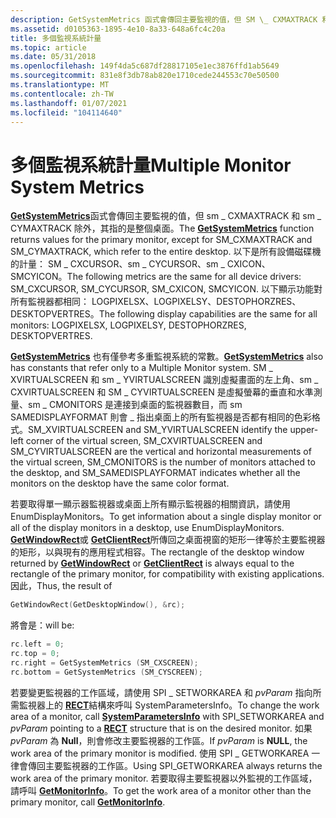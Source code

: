 ```yaml
---
description: GetSystemMetrics 函式會傳回主要監視的值，但 SM \_ CXMAXTRACK 和 sm \_ CYMAXTRACK 除外，其指的是整個桌面。
ms.assetid: d0105363-1895-4e10-8a33-648a6fc4c20a
title: 多個監視系統計量
ms.topic: article
ms.date: 05/31/2018
ms.openlocfilehash: 149f4da5c687df28817105e1ec3876ffd1ab5649
ms.sourcegitcommit: 831e8f3db78ab820e1710cede244553c70e50500
ms.translationtype: MT
ms.contentlocale: zh-TW
ms.lasthandoff: 01/07/2021
ms.locfileid: "104114640"
---
```

# <a name="multiple-monitor-system-metrics"></a><span data-ttu-id="bc409-103">多個監視系統計量</span><span class="sxs-lookup"><span data-stu-id="bc409-103">Multiple Monitor System Metrics</span></span>

<span data-ttu-id="bc409-104">[**GetSystemMetrics**](/windows/win32/api/winuser/nf-winuser-getsystemmetrics)函式會傳回主要監視的值，但 sm \_ CXMAXTRACK 和 sm \_ CYMAXTRACK 除外，其指的是整個桌面。</span><span class="sxs-lookup"><span data-stu-id="bc409-104">The [**GetSystemMetrics**](/windows/win32/api/winuser/nf-winuser-getsystemmetrics) function returns values for the primary monitor, except for SM\_CXMAXTRACK and SM\_CYMAXTRACK, which refer to the entire desktop.</span></span> <span data-ttu-id="bc409-105">以下是所有設備磁碟機的計量： SM \_ CXCURSOR、sm \_ CYCURSOR、sm \_ CXICON、SMCYICON。</span><span class="sxs-lookup"><span data-stu-id="bc409-105">The following metrics are the same for all device drivers: SM\_CXCURSOR, SM\_CYCURSOR, SM\_CXICON, SMCYICON.</span></span> <span data-ttu-id="bc409-106">以下顯示功能對所有監視器都相同： LOGPIXELSX、LOGPIXELSY、DESTOPHORZRES、DESKTOPVERTRES。</span><span class="sxs-lookup"><span data-stu-id="bc409-106">The following display capabilities are the same for all monitors: LOGPIXELSX, LOGPIXELSY, DESTOPHORZRES, DESKTOPVERTRES.</span></span>

<span data-ttu-id="bc409-107">[**GetSystemMetrics**](/windows/win32/api/winuser/nf-winuser-getsystemmetrics) 也有僅參考多重監視系統的常數。</span><span class="sxs-lookup"><span data-stu-id="bc409-107">[**GetSystemMetrics**](/windows/win32/api/winuser/nf-winuser-getsystemmetrics) also has constants that refer only to a Multiple Monitor system.</span></span> <span data-ttu-id="bc409-108">SM \_ XVIRTUALSCREEN 和 sm \_ YVIRTUALSCREEN 識別虛擬畫面的左上角、sm \_ CXVIRTUALSCREEN 和 SM \_ CYVIRTUALSCREEN 是虛擬螢幕的垂直和水準測量、sm \_ CMONITORS 是連接到桌面的監視器數目，而 sm SAMEDISPLAYFORMAT 則會 \_ 指出桌面上的所有監視器是否都有相同的色彩格式。</span><span class="sxs-lookup"><span data-stu-id="bc409-108">SM\_XVIRTUALSCREEN and SM\_YVIRTUALSCREEN identify the upper-left corner of the virtual screen, SM\_CXVIRTUALSCREEN and SM\_CYVIRTUALSCREEN are the vertical and horizontal measurements of the virtual screen, SM\_CMONITORS is the number of monitors attached to the desktop, and SM\_SAMEDISPLAYFORMAT indicates whether all the monitors on the desktop have the same color format.</span></span>

<span data-ttu-id="bc409-109">若要取得單一顯示器監視器或桌面上所有顯示監視器的相關資訊，請使用 EnumDisplayMonitors。</span><span class="sxs-lookup"><span data-stu-id="bc409-109">To get information about a single display monitor or all of the display monitors in a desktop, use EnumDisplayMonitors.</span></span> <span data-ttu-id="bc409-110">[**GetWindowRect**](/windows/win32/api/winuser/nf-winuser-getwindowrect)或 [**GetClientRect**](/windows/win32/api/winuser/nf-winuser-getclientrect)所傳回之桌面視窗的矩形一律等於主要監視器的矩形，以與現有的應用程式相容。</span><span class="sxs-lookup"><span data-stu-id="bc409-110">The rectangle of the desktop window returned by [**GetWindowRect**](/windows/win32/api/winuser/nf-winuser-getwindowrect) or [**GetClientRect**](/windows/win32/api/winuser/nf-winuser-getclientrect) is always equal to the rectangle of the primary monitor, for compatibility with existing applications.</span></span> <span data-ttu-id="bc409-111">因此，</span><span class="sxs-lookup"><span data-stu-id="bc409-111">Thus, the result of</span></span>


```C++
GetWindowRect(GetDesktopWindow(), &rc);
```



<span data-ttu-id="bc409-112">將會是：</span><span class="sxs-lookup"><span data-stu-id="bc409-112">will be:</span></span>


```C++
rc.left = 0; 
rc.top = 0; 
rc.right = GetSystemMetrics (SM_CXSCREEN); 
rc.bottom = GetSystemMetrics (SM_CYSCREEN);
```



<span data-ttu-id="bc409-113">若要變更監視器的工作區域，請使用 [](/windows/win32/api/winuser/nf-winuser-systemparametersinfoa) SPI \_ SETWORKAREA 和 *pvParam* 指向所需監視器上的 [**RECT**](/previous-versions//dd162897(v=vs.85))結構來呼叫 SystemParametersInfo。</span><span class="sxs-lookup"><span data-stu-id="bc409-113">To change the work area of a monitor, call [**SystemParametersInfo**](/windows/win32/api/winuser/nf-winuser-systemparametersinfoa) with SPI\_SETWORKAREA and *pvParam* pointing to a [**RECT**](/previous-versions//dd162897(v=vs.85)) structure that is on the desired monitor.</span></span> <span data-ttu-id="bc409-114">如果 *pvParam* 為 **Null**，則會修改主要監視器的工作區。</span><span class="sxs-lookup"><span data-stu-id="bc409-114">If *pvParam* is **NULL**, the work area of the primary monitor is modified.</span></span> <span data-ttu-id="bc409-115">使用 SPI \_ GETWORKAREA 一律會傳回主要監視器的工作區。</span><span class="sxs-lookup"><span data-stu-id="bc409-115">Using SPI\_GETWORKAREA always returns the work area of the primary monitor.</span></span> <span data-ttu-id="bc409-116">若要取得主要監視器以外監視的工作區域，請呼叫 [**GetMonitorInfo**](/windows/desktop/api/Winuser/nf-winuser-getmonitorinfoa)。</span><span class="sxs-lookup"><span data-stu-id="bc409-116">To get the work area of a monitor other than the primary monitor, call [**GetMonitorInfo**](/windows/desktop/api/Winuser/nf-winuser-getmonitorinfoa).</span></span>

 

 
